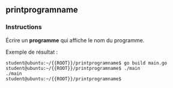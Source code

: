 ## printprogramname

### Instructions

Écrire un **programme** qui affiche le nom du programme.

Exemple de résultat :

```console
student@ubuntu:~/{{ROOT}}/printprogramname$ go build main.go
student@ubuntu:~/{{ROOT}}/printprogramname$ ./main
./main
student@ubuntu:~/{{ROOT}}/printprogramname$
```
